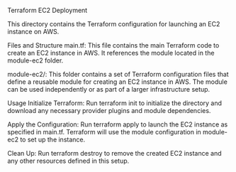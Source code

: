 Terraform EC2 Deployment

This directory contains the Terraform configuration for launching an EC2 instance on AWS.

Files and Structure
main.tf: This file contains the main Terraform code to create an EC2 instance in AWS. It references the module located in the module-ec2 folder.

module-ec2/: This folder contains a set of Terraform configuration files that define a reusable module for creating an EC2 instance in AWS. The module can be used independently or as part of a larger infrastructure setup.

Usage
Initialize Terraform: Run terraform init to initialize the directory and download any necessary provider plugins and module dependencies.

Apply the Configuration: Run terraform apply to launch the EC2 instance as specified in main.tf. Terraform will use the module configuration in module-ec2 to set up the instance.

Clean Up: Run terraform destroy to remove the created EC2 instance and any other resources defined in this setup.
